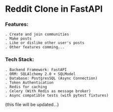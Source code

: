 # Reddit Clone in FastAPI

### Features:
    . Create and join communities
    . Make posts
    . Like or dislike other user's posts
    . Other features comming...
    
    
### Tech Stack:
    . Backend Framework: FastAPI
    . ORM: SQLAlchemy 2.0 + SQLModel
    . Database: PostgresSQL (Async Connection)
    . Token Authentication
    . Redis for caching
    . Celery (With Redis as message broker)
    . Async compatible tests (with pytest fixtures)
    
    
(this file will be updated...)